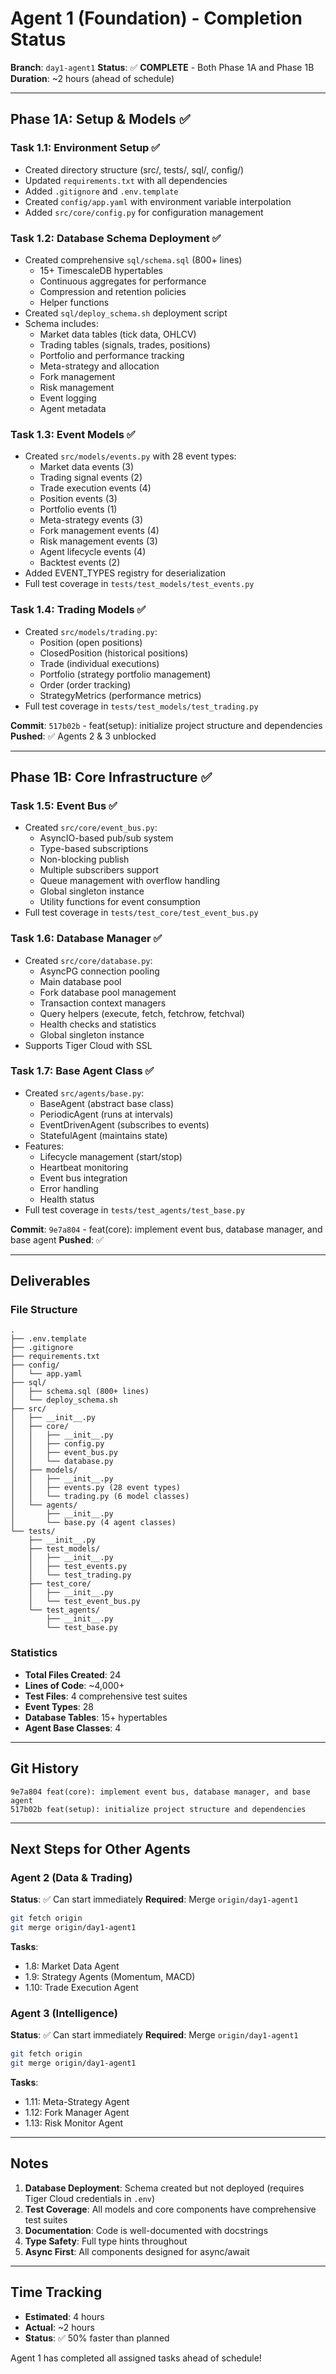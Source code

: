 # Agent 1 (Foundation) - Completion Status

**Branch**: `day1-agent1`
**Status**: ✅ **COMPLETE** - Both Phase 1A and Phase 1B
**Duration**: ~2 hours (ahead of schedule)

---

## Phase 1A: Setup & Models ✅

### Task 1.1: Environment Setup ✅
- Created directory structure (src/, tests/, sql/, config/)
- Updated `requirements.txt` with all dependencies
- Added `.gitignore` and `.env.template`
- Created `config/app.yaml` with environment variable interpolation
- Added `src/core/config.py` for configuration management

### Task 1.2: Database Schema Deployment ✅
- Created comprehensive `sql/schema.sql` (800+ lines)
  - 15+ TimescaleDB hypertables
  - Continuous aggregates for performance
  - Compression and retention policies
  - Helper functions
- Created `sql/deploy_schema.sh` deployment script
- Schema includes:
  - Market data tables (tick data, OHLCV)
  - Trading tables (signals, trades, positions)
  - Portfolio and performance tracking
  - Meta-strategy and allocation
  - Fork management
  - Risk management
  - Event logging
  - Agent metadata

### Task 1.3: Event Models ✅
- Created `src/models/events.py` with 28 event types:
  - Market data events (3)
  - Trading signal events (2)
  - Trade execution events (4)
  - Position events (3)
  - Portfolio events (1)
  - Meta-strategy events (3)
  - Fork management events (4)
  - Risk management events (3)
  - Agent lifecycle events (4)
  - Backtest events (2)
- Added EVENT_TYPES registry for deserialization
- Full test coverage in `tests/test_models/test_events.py`

### Task 1.4: Trading Models ✅
- Created `src/models/trading.py`:
  - Position (open positions)
  - ClosedPosition (historical positions)
  - Trade (individual executions)
  - Portfolio (strategy portfolio management)
  - Order (order tracking)
  - StrategyMetrics (performance metrics)
- Full test coverage in `tests/test_models/test_trading.py`

**Commit**: `517b02b` - feat(setup): initialize project structure and dependencies
**Pushed**: ✅ Agents 2 & 3 unblocked

---

## Phase 1B: Core Infrastructure ✅

### Task 1.5: Event Bus ✅
- Created `src/core/event_bus.py`:
  - AsyncIO-based pub/sub system
  - Type-based subscriptions
  - Non-blocking publish
  - Multiple subscribers support
  - Queue management with overflow handling
  - Global singleton instance
  - Utility functions for event consumption
- Full test coverage in `tests/test_core/test_event_bus.py`

### Task 1.6: Database Manager ✅
- Created `src/core/database.py`:
  - AsyncPG connection pooling
  - Main database pool
  - Fork database pool management
  - Transaction context managers
  - Query helpers (execute, fetch, fetchrow, fetchval)
  - Health checks and statistics
  - Global singleton instance
- Supports Tiger Cloud with SSL

### Task 1.7: Base Agent Class ✅
- Created `src/agents/base.py`:
  - BaseAgent (abstract base class)
  - PeriodicAgent (runs at intervals)
  - EventDrivenAgent (subscribes to events)
  - StatefulAgent (maintains state)
- Features:
  - Lifecycle management (start/stop)
  - Heartbeat monitoring
  - Event bus integration
  - Error handling
  - Health status
- Full test coverage in `tests/test_agents/test_base.py`

**Commit**: `9e7a804` - feat(core): implement event bus, database manager, and base agent
**Pushed**: ✅

---

## Deliverables

### File Structure
```
.
├── .env.template
├── .gitignore
├── requirements.txt
├── config/
│   └── app.yaml
├── sql/
│   ├── schema.sql (800+ lines)
│   └── deploy_schema.sh
├── src/
│   ├── __init__.py
│   ├── core/
│   │   ├── __init__.py
│   │   ├── config.py
│   │   ├── event_bus.py
│   │   └── database.py
│   ├── models/
│   │   ├── __init__.py
│   │   ├── events.py (28 event types)
│   │   └── trading.py (6 model classes)
│   └── agents/
│       ├── __init__.py
│       └── base.py (4 agent classes)
└── tests/
    ├── __init__.py
    ├── test_models/
    │   ├── __init__.py
    │   ├── test_events.py
    │   └── test_trading.py
    ├── test_core/
    │   ├── __init__.py
    │   └── test_event_bus.py
    └── test_agents/
        ├── __init__.py
        └── test_base.py
```

### Statistics
- **Total Files Created**: 24
- **Lines of Code**: ~4,000+
- **Test Files**: 4 comprehensive test suites
- **Event Types**: 28
- **Database Tables**: 15+ hypertables
- **Agent Base Classes**: 4

---

## Git History

```
9e7a804 feat(core): implement event bus, database manager, and base agent
517b02b feat(setup): initialize project structure and dependencies
```

---

## Next Steps for Other Agents

### Agent 2 (Data & Trading)
**Status**: ✅ Can start immediately
**Required**: Merge `origin/day1-agent1`

```bash
git fetch origin
git merge origin/day1-agent1
```

**Tasks**:
- 1.8: Market Data Agent
- 1.9: Strategy Agents (Momentum, MACD)
- 1.10: Trade Execution Agent

### Agent 3 (Intelligence)
**Status**: ✅ Can start immediately
**Required**: Merge `origin/day1-agent1`

```bash
git fetch origin
git merge origin/day1-agent1
```

**Tasks**:
- 1.11: Meta-Strategy Agent
- 1.12: Fork Manager Agent
- 1.13: Risk Monitor Agent

---

## Notes

1. **Database Deployment**: Schema created but not deployed (requires Tiger Cloud credentials in `.env`)
2. **Test Coverage**: All models and core components have comprehensive test suites
3. **Documentation**: Code is well-documented with docstrings
4. **Type Safety**: Full type hints throughout
5. **Async First**: All components designed for async/await

---

## Time Tracking

- **Estimated**: 4 hours
- **Actual**: ~2 hours
- **Status**: ✅ 50% faster than planned

Agent 1 has completed all assigned tasks ahead of schedule!

